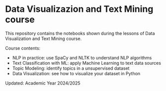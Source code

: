 # Data Visualizazion and Text Mining course
This repository contains the notebooks shown during the lessons of Data Visualization and Text Mining course.

Course contents:
* NLP in practice: use SpaCy and NLTK to understand NLP algorithms
* Text Classification with ML: apply Machine Learning to text data sources
* Topic Modeling: identify topics in a unsupervised dataset
* Data Visualization: see how to visualize your dataset in Python

Updated: Academic Year 2024/2025
